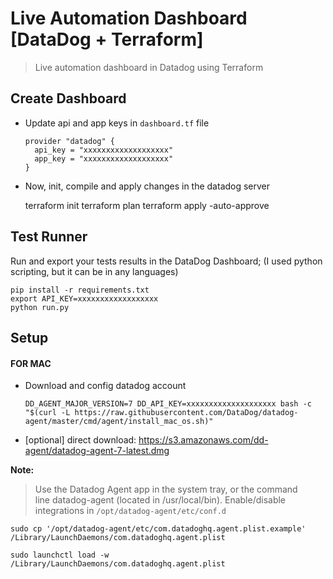 # Live Automation Dashboard [DataDog + Terraform]
> Live automation dashboard in Datadog using Terraform

## Create Dashboard

- Update api and app keys in `dashboard.tf` file

      provider "datadog" {
        api_key = "xxxxxxxxxxxxxxxxxxx"
        app_key = "xxxxxxxxxxxxxxxxxxx"
      }

- Now, init, compile and apply changes in the datadog server

    terraform init
    terraform plan
    terraform apply -auto-approve

## Test Runner
Run and export your tests results in the DataDog Dashboard; (I used python scripting, but it can be in any languages)
```
pip install -r requirements.txt
export API_KEY=xxxxxxxxxxxxxxxxxx
python run.py
```
## Setup

#### FOR MAC

- Download and config datadog account

      DD_AGENT_MAJOR_VERSION=7 DD_API_KEY=xxxxxxxxxxxxxxxxxxxx bash -c "$(curl -L https://raw.githubusercontent.com/DataDog/datadog-agent/master/cmd/agent/install_mac_os.sh)"

- [optional] direct download:
https://s3.amazonaws.com/dd-agent/datadog-agent-7-latest.dmg

**Note:**
> Use the Datadog Agent app in the system tray, or the command line datadog-agent (located in /usr/local/bin).
Enable/disable integrations in `/opt/datadog-agent/etc/conf.d`

    sudo cp '/opt/datadog-agent/etc/com.datadoghq.agent.plist.example' /Library/LaunchDaemons/com.datadoghq.agent.plist
    
    sudo launchctl load -w /Library/LaunchDaemons/com.datadoghq.agent.plist